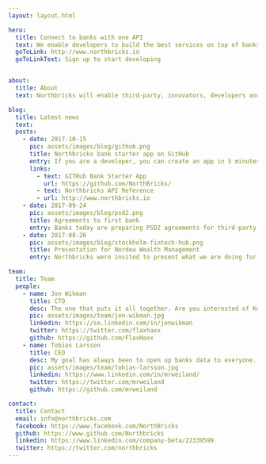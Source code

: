 ```yaml
---
layout: layout.html

hero:
  title: Connect to banks with one API
  text: We enable developers to build the best services on top of banks with ONE API.
  goToLink: http://www.northbricks.io
  goToLinkText: Sign up to start developing


about:
  title: About
  text: Northbricks will enable third-party, innovators, developers and companies to build the best services on top of banks. End customers will benefit of this innovations and use the best services there are to manage what is so central in everyones life - your money.

blog:
  title: Latest news
  text:
  posts:
    - date: 2017-10-15
      pic: assets/images/blog/github.png
      title: Northbricks bank starter app on GitHub
      entry: If you are a developer, you can create an app in 5 minutes that connects to Northbrick APIs. Today, we released an update of our "Northbricks Bank Starter App" that makes it possible to easily start using the Northbricks API. Right now we run against mocked data but we plan to open up to real banking services as soon as possible. Stay tuned!
      links:
        - text: GITHub Bank Starter App
          url: https://github.com/NorthBricks/
        - text: Northbricks API Reference
        - url: http://www.northbricks.io
    - date: 2017-09-24
      pic: assets/images/blog/psd2.png
      title: Agreements to first bank
      entry: Banks today are preparing PSD2 agreements for third-party vendors. Soon we have first real agreement with a bank in Sweden to start test Northbricks platform and more to come.
    - date: 2017-08-26
      pic: assets/images/blog/stockholm-fintech-hub.png
      title: Presentation for Nordea Wealth Management
      entry: Northbricks were invited to present what we are doing for Nordea Wealth Management on Stockholm Fintech Hub. Nordea with their Open Banking approach is the way to go and we look forward to connecting Nordea to Northbricks. When we connect Nordea 11 million customers to Northbricks this will be a huge incent for third-party to be able to create great innovations on Nordea customers data. Thanks Nordea for doing the right thing - open up your banks data.

team:
  title: Team
  people:
    - name: Jon Wikman
      title: CTO
      desc: The one that puts it all together. Are you interested of Kubertenes, Microservices and have backgground from Java - and wants to be apart of Northbricks to change the world - contact me.
      pic: assets/images/team/jon-wikman.jpg
      linkedin: https://se.linkedin.com/in/jonwikman
      twitter: https://twitter.com/flaxhaxx
      github: https://github.com/FlaxHaxx
    - name: Tobias Larsson
      title: CEO
      desc: My goal has always been to open up banks data to everyone. Banking has been a closed business and i really wanna open up pandoras box. If you are a third-party and have a great idea and wanna connect to all banks in Europe thru one api - contact me.
      pic: assets/images/team/tobias-larsson.jpg
      linkedin: https://www.linkedin.com/in/mrweiland/
      twitter: https://twitter.com/mrweiland
      github: https://github.com/mrweiland

contact:
  title: Contact
  email: info@northbricks.com
  facebook: https://www.facebook.com/NorthBricks
  github: https://www.github.com/Northbricks
  linkedin: https://www.linkedin.com/company-beta/22339599
  twitter: https://twitter.com/northbricks
---
```

